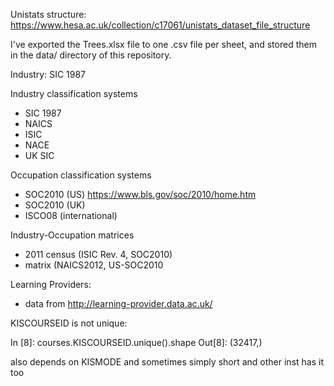 Unistats structure: https://www.hesa.ac.uk/collection/c17061/unistats_dataset_file_structure


I've exported the Trees.xlsx file to one .csv file per sheet, 
and stored them in the data/ directory of this repository.

Industry: SIC 1987


Industry classification systems

- SIC 1987
- NAICS
- ISIC
- NACE
- UK SIC


Occupation classification systems

- SOC2010 (US) https://www.bls.gov/soc/2010/home.htm
- SOC2010 (UK)
- ISCO08 (international)

Industry-Occupation matrices

- 2011 census (ISIC Rev. 4, SOC2010)
- matrix (NAICS2012, US-SOC2010

Learning Providers:
- data from  http://learning-provider.data.ac.uk/


KISCOURSEID is not unique:

In [8]: courses.KISCOURSEID.unique().shape
Out[8]: (32417,)

also depends on KISMODE and sometimes simply short and other inst has it too

